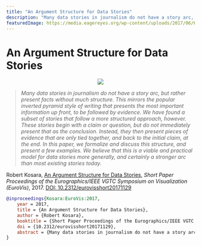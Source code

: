 ```yaml
---
title: "An Argument Structure for Data Stories"
description: "Many data stories in journalism do not have a story arc, but rather present facts without much structure. This mirrors the popular inverted pyramid style of writing that presents the most important information up front, to be followed by evidence. We have found a subset of stories that follow a more structured approach, however. These stories begin with a claim or question, but do not immediately present that as the conclusion. Instead, they then present pieces of evidence that are only tied together, and back to the initial claim, at the end. In this paper, we formalize and discuss this structure, and present a few examples. We believe that this is a viable and practical model for data stories more generally, and certainly a stronger arc than most existing stories today."
featuredImage: https://media.eagereyes.org/wp-content/uploads/2017/06/Kosara-EuroVis-2017.jpg
---
```


# An Argument Structure for Data Stories

<p align="center"><img src="https://media.eagereyes.org/wp-content/uploads/2017/06/Kosara-EuroVis-2017.jpg" /></p>

> _Many data stories in journalism do not have a story arc, but rather present facts without much structure. This mirrors the popular inverted pyramid style of writing that presents the most important information up front, to be followed by evidence. We have found a subset of stories that follow a more structured approach, however. These stories begin with a claim or question, but do not immediately present that as the conclusion. Instead, they then present pieces of evidence that are only tied together, and back to the initial claim, at the end. In this paper, we formalize and discuss this structure, and present a few examples. We believe that this is a viable and practical model for data stories more generally, and certainly a stronger arc than most existing stories today._

Robert Kosara, <a href="https://media.eagereyes.org/papers/2017/Kosara-EuroVis-2017.pdf" target="_blank">An Argument Structure for Data Stories</a>, _Short Paper Proceedings of the Eurographics/IEEE VGTC Symposium on Visualization (EuroVis)_, 2017. <a href="https://dx.doi.org/10.2312/eurovisshort20171129" target="_new">DOI: 10.2312/eurovisshort20171129</a>


```bibtex
@inproceedings{Kosara:EuroVis:2017,
	year = 2017,
	title = {An Argument Structure for Data Stories},
	author = {Robert Kosara},
	booktitle = {Short Paper Proceedings of the Eurographics/IEEE VGTC Symposium on Visualization (EuroVis)},
	doi = {10.2312/eurovisshort20171129},
	abstract = {Many data stories in journalism do not have a story arc, but rather present facts without much structure. This mirrors the popular inverted pyramid style of writing that presents the most important information up front, to be followed by evidence. We have found a subset of stories that follow a more structured approach, however. These stories begin with a claim or question, but do not immediately present that as the conclusion. Instead, they then present pieces of evidence that are only tied together, and back to the initial claim, at the end. In this paper, we formalize and discuss this structure, and present a few examples. We believe that this is a viable and practical model for data stories more generally, and certainly a stronger arc than most existing stories today.},
}
```


